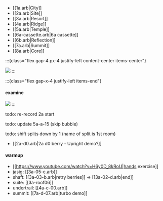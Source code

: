 * [[1a.arb|City]]
* [[2a.arb|Site]]
* [[3a.arb|Resort]]
* [[4a.arb|Ridge]]
* [[5a.arb|Temple]]
* [[6a-cassette.arb|6a cassette]]
* [[6b.arb|Reflection]]
* [[7a.arb|Summit]]
* [[8a.arb|Core]]

:::{class="flex gap-4 px-4 justify-left content-center items-center"}

![](https://cdn.betterttv.net/emote/5f402fe68abf185d76c7617a/2x)
:::

:::{class="flex gap-x-4 justify-left items-end"}
#### examine

![](https://cdn.frankerfacez.com/emoticon/464328/1)
:::

todo: re-record 2a start

todo: update 5a-a-15 (skip bubble)

todo: shift splits down by 1 (name of split is 1st room)


* [[2a-d0.arb|2a d0 berry - Upright demo?]]

#### warmup

* [[https://www.youtube.com/watch?v=H6y0D_8kRoU|hands exercise]]
* jasig: [[3a-05-c.arb]]
* shaft: [[3a-03-b.arb|retry berries]] -> [[3a-02-d.arb|end]]
* suite: [[3a-roof06]]
* undertrail: [[4a-c-00.arb]]
* summit: [[7a-d-07.arb|turbo demo]]
